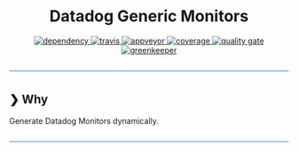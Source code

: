 <h1 align="center">Datadog Generic Monitors</h1>

<p align="center">
  <a href="https://david-dm.org/DaNautilus/datadog-generic-monitors">
    <img src="https://david-dm.org/DaNautilus/datadog-generic-monitors/status.svg?style=flat" alt="dependency" />
  </a>
  <a href="https://travis-ci.org/DaNautilus/datadog-generic-monitors">
    <img src="https://travis-ci.org/DaNautilus/datadog-generic-monitors.svg?branch=master" alt="travis" />
  </a>
  <a href="https://ci.appveyor.com/project/DaNautilus/datadog-generic-monitors/branch/master">
    <img src="https://ci.appveyor.com/api/projects/status/f0h4xjdlyj8rjrw6?svg=true&passingText=windows%20passing&pendingText=windows%20pending&failingText=windows%20failing" alt="appveyor" />
  </a>
  <a href="https://sonarcloud.io/dashboard/index/DaNautilus_datadog-generic-monitors">
    <img src="https://sonarcloud.io/api/project_badges/measure?project=DaNautilus_datadog-generic-monitors&metric=coverage" alt="coverage" />
  </a>
  <a href="https://sonarcloud.io/dashboard/index/DaNautilus_datadog-generic-monitors">
    <img src="https://sonarcloud.io/api/project_badges/measure?project=DaNautilus_datadog-generic-monitors&metric=alert_status" alt="quality gate" />
  </a>
  <a href="https://greenkeeper.io/">
    <img src="https://badges.greenkeeper.io/DaNautilus/datadog-generic-monitors.svg" alt="greenkeeper" />
  </a>
</p>

![divider](./divider.png)

## ❯ Why

Generate Datadog Monitors dynamically.

![divider](./divider.png)
